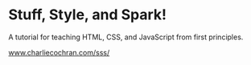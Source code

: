Stuff, Style, and Spark!
========================

A tutorial for teaching HTML, CSS, and JavaScript from first principles.

<a href="www.charliecochran.com/sss/">www.charliecochran.com/sss/</a>